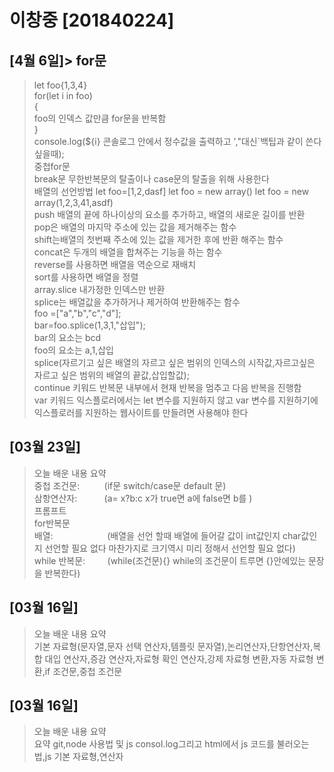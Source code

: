 # 이창중 [201840224]

## [4월 6일]>   for문 
>   let foo{1,3,4}<br>
    for(let i in foo) <br>
    {<br>
        foo의 인덱스 값만큼 for문을 반복함<br>
        }<br>
	console.log(${i} 콘솔로그 안에서 정수값을 출력하고 ',"대신`백팁과 같이 쓴다 싶을때);<br>
	중첩for문
<br>	break문 무한반복문의 탈출이나 case문의 탈출을 위해 사용한다
<br>	배열의 선언방법 let foo=[1,2,dasf] let foo = new array() let foo = new array(1,2,3,41,asdf)
<br>	push 배열의 끝에 하나이상의 요소를 추가하고, 배열의 새로운 길이를 반환<br>
	pop은 배열의 마지막 주소에 있는 값을 제거해주는 함수
<br>	shift는배열의 첫번째 주소에 있는 값을 제거한 후에 반환 해주는 함수
	<br>concat은 두개의 배열을 합쳐주는 기능을 하는 함수
	<br>reverse를 사용하면 배열을 역순으로 재배치
	<br>sort를 사용하면 배열을 정렬
	<br>array.slice 내가정한 인덱스만 반환
	<br>splice는 배열값을 추가하거나 제거하여 반환해주는 함수
	<br>foo =["a","b","c","d"];
	<br>bar=foo.splice(1,3,1,"삽입");
	<br>bar의 요소는 bcd
	<br>foo의 요소는 a,1,삽입
	<br>splice(자르기고 싶은 배열의 자르고 싶은 범위의 인덱스의 시작값,자르고싶은 자르고 싶은 범위의 배열의 끝값,삽입할값);
	<br>continue 키워드 반복문 내부에서 현재 반복을 멈추고 다음 반복을 진행함
	<br>var 키워드 익스플로러에서는 let 변수를 지원하지 않고 var 변수를 지원하기에 익스플로러를 지원하는 웹사이트를 만들려면 사용해야 한다

## [03월 23일]
>오늘 배운 내용 요약
<br>중첩 조건문: &nbsp;&nbsp;&nbsp;&nbsp; &nbsp;&nbsp;&nbsp; (if문 switch/case문 default 문)
<br>삼항연산자:&nbsp;&nbsp;&nbsp;&nbsp;&nbsp;&nbsp;&nbsp;&nbsp;&nbsp;&nbsp;&nbsp;(a= x?b:c x가 true면 a에 false면 b를 ) 
<br>프롬프트 
<br>for반복문 
<br>배열:&nbsp;&nbsp;&nbsp;&nbsp;&nbsp;&nbsp;&nbsp;&nbsp;&nbsp;&nbsp;&nbsp;&nbsp;&nbsp;&nbsp;&nbsp;&nbsp;&nbsp;&nbsp;&nbsp;&nbsp;&nbsp;&nbsp;(배열을 선언 할때 배열에 들어갈 값이 int값인지 char값인지 선언할 필요 없다 마찬가지로 크기역시 미리 정해서 선언할 필요 없다) 
<br>while 반복문:&nbsp;&nbsp;&nbsp;&nbsp;&nbsp;&nbsp;&nbsp;&nbsp;&nbsp;(while(조건문){} while의 조건문이 트루면 {}안에있는 문장을 반복한다)
## [03월 16일]
>오늘 배운 내용 요약
<br>기본 자료형(문자열,문자 선택 연산자,템플릿 문자열),논리연산자,단항연산자,복합 대입 연산자,증감 연산자,자료형 확인 연산자,강제 자료형 변환,자동 자료형 변환,if 조건문,중첩 조건문

## [03월 16일]
>오늘 배운 내용 요약<br />
>요약 git,node 사용법 및 js consol.log그리고 html에서 js 코드를 불러오는법,js 기본 자료형,연산자 

